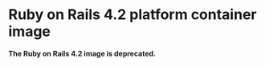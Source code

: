 Ruby on Rails 4.2 platform container image
================================

**The Ruby on Rails 4.2 image is deprecated.**
